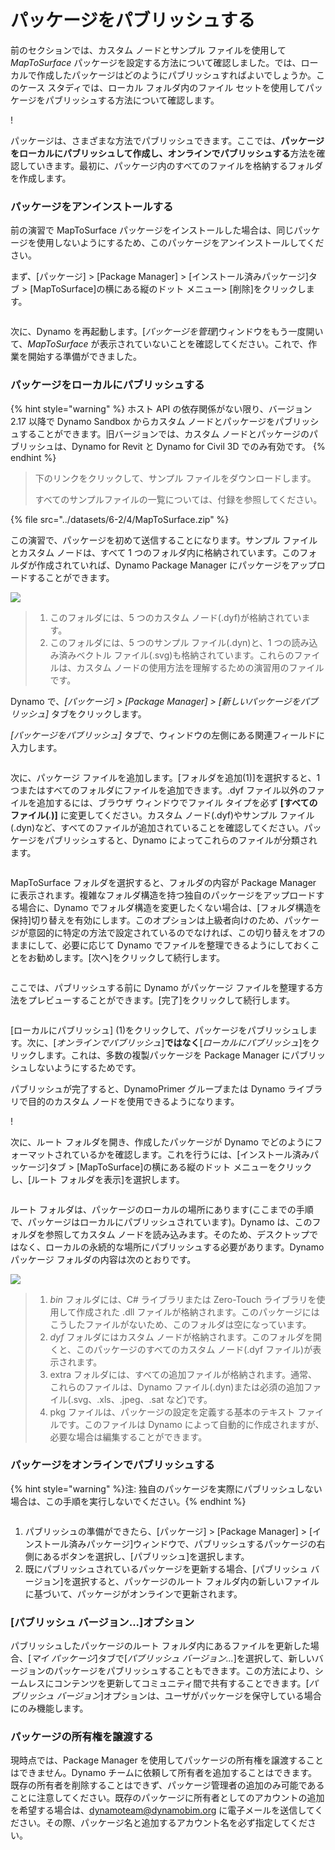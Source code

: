 # パッケージをパブリッシュする

前のセクションでは、カスタム ノードとサンプル ファイルを使用して _MapToSurface_ パッケージを設定する方法について確認しました。では、ローカルで作成したパッケージはどのようにパブリッシュすればよいでしょうか。このケース スタディでは、ローカル フォルダ内のファイル セットを使用してパッケージをパブリッシュする方法について確認します。

\![](<../images/6-2/3/develop package - custom nodes 01 (1) (1).jpg>)

パッケージは、さまざまな方法でパブリッシュできます。ここでは、**パッケージをローカルにパブリッシュして作成し、オンラインでパブリッシュする**方法を確認していきます。最初に、パッケージ内のすべてのファイルを格納するフォルダを作成します。

### パッケージをアンインストールする

前の演習で MapToSurface パッケージをインストールした場合は、同じパッケージを使用しないようにするため、このパッケージをアンインストールしてください。

まず、[パッケージ] > [Package Manager] > [インストール済みパッケージ]タブ > [MapToSurface]の横にある縦のドット メニュー> [削除]をクリックします。

<figure><img src="../../.gitbook/assets/delete-map-to-surface.png" alt=""><figcaption></figcaption></figure>

次に、Dynamo を再起動します。[_パッケージを管理_]ウィンドウをもう一度開いて、_MapToSurface_ が表示されていないことを確認してください。これで、作業を開始する準備ができました。

### パッケージをローカルにパブリッシュする

{% hint style="warning" %} ホスト API の依存関係がない限り、バージョン 2.17 以降で Dynamo Sandbox からカスタム ノードとパッケージをパブリッシュすることができます。旧バージョンでは、カスタム ノードとパッケージのパブリッシュは、Dynamo for Revit と Dynamo for Civil 3D でのみ有効です。 {% endhint %}

> 下のリンクをクリックして、サンプル ファイルをダウンロードします。
>
> すべてのサンプルファイルの一覧については、付録を参照してください。

{% file src="../datasets/6-2/4/MapToSurface.zip" %}

この演習で、パッケージを初めて送信することになります。サンプル ファイルとカスタム ノードは、すべて 1 つのフォルダ内に格納されています。このフォルダが作成されていれば、Dynamo Package Manager にパッケージをアップロードすることができます。

![](../images/6-2/4/publishapackage-publishlocally01.jpg)

> 1. このフォルダには、5 つのカスタム ノード(.dyf)が格納されています。
> 2. このフォルダには、5 つのサンプル ファイル(.dyn)と、1 つの読み込み済みベクトル ファイル(.svg)も格納されています。これらのファイルは、カスタム ノードの使用方法を理解するための演習用のファイルです。

Dynamo で、_[パッケージ] > [Package Manager] > [新しいパッケージをパブリッシュ]_ タブをクリックします。

_[パッケージをパブリッシュ]_ タブで、ウィンドウの左側にある関連フィールドに入力します。

<figure><img src="../../.gitbook/assets/package-details.png" alt=""><figcaption></figcaption></figure>

次に、パッケージ ファイルを追加します。[フォルダを追加(1)]を選択すると、1 つまたはすべてのフォルダにファイルを追加できます。.dyf ファイル以外のファイルを追加するには、ブラウザ ウィンドウでファイル タイプを必ず **[すべてのファイル(**_._**)]** に変更してください。カスタム ノード(.dyf)やサンプル ファイル(.dyn)など、すべてのファイルが追加されていることを確認してください。パッケージをパブリッシュすると、Dynamo によってこれらのファイルが分類されます。

<figure><img src="../../.gitbook/assets/map-to-surface-contents.png" alt=""><figcaption></figcaption></figure>

MapToSurface フォルダを選択すると、フォルダの内容が Package Manager に表示されます。複雑なフォルダ構造を持つ独自のパッケージをアップロードする場合に、Dynamo でフォルダ構造を変更したくない場合は、[フォルダ構造を保持]切り替えを有効にします。このオプションは上級者向けのため、パッケージが意図的に特定の方法で設定されているのでなければ、この切り替えをオフのままにして、必要に応じて Dynamo でファイルを整理できるようにしておくことをお勧めします。[次へ]をクリックして続行します。

<figure><img src="../../.gitbook/assets/map-to-surface-contents-preview.png" alt=""><figcaption></figcaption></figure>

ここでは、パブリッシュする前に Dynamo がパッケージ ファイルを整理する方法をプレビューすることができます。[完了]をクリックして続行します。

<figure><img src="../../.gitbook/assets/publish-locally.png" alt=""><figcaption></figcaption></figure>

[ローカルにパブリッシュ] (1)をクリックして、パッケージをパブリッシュします。次に、[_オンラインでパブリッシュ_]**ではなく**[_ローカルにパブリッシュ_]をクリックします。これは、多数の複製パッケージを Package Manager にパブリッシュしないようにするためです。

パブリッシュが完了すると、DynamoPrimer グループまたは Dynamo ライブラリで目的のカスタム ノードを使用できるようになります。

\![](<../images/6-2/3/develop package - install package 02 (1) (1).jpg>)

次に、ルート フォルダを開き、作成したパッケージが Dynamo でどのようにフォーマットされているかを確認します。これを行うには、[インストール済みパッケージ]タブ > [MapToSurface]の横にある縦のドット メニューをクリックし、[ルート フォルダを表示]を選択します。

<figure><img src="../../.gitbook/assets/show-root-directory.png" alt=""><figcaption></figcaption></figure>

ルート フォルダは、パッケージのローカルの場所にあります(ここまでの手順で、パッケージはローカルにパブリッシュされています)。Dynamo は、このフォルダを参照してカスタム ノードを読み込みます。そのため、デスクトップではなく、ローカルの永続的な場所にパブリッシュする必要があります。Dynamo パッケージ フォルダの内容は次のとおりです。

![](../images/6-2/4/publishapackage-publishlocally06.jpg)

> 1. _bin_ フォルダには、C# ライブラリまたは Zero-Touch ライブラリを使用して作成された .dll ファイルが格納されます。このパッケージにはこうしたファイルがないため、このフォルダは空になっています。
> 2. _dyf_ フォルダにはカスタム ノードが格納されます。このフォルダを開くと、このパッケージのすべてのカスタム ノード(.dyf ファイル)が表示されます。
> 3. extra フォルダには、すべての追加ファイルが格納されます。通常、これらのファイルは、Dynamo ファイル(.dyn)または必須の追加ファイル(.svg、.xls、.jpeg、.sat など)です。
> 4. pkg ファイルは、パッケージの設定を定義する基本のテキスト ファイルです。このファイルは Dynamo によって自動的に作成されますが、必要な場合は編集することができます。

### パッケージをオンラインでパブリッシュする

{% hint style="warning" %}注: 独自のパッケージを実際にパブリッシュしない場合は、この手順を実行しないでください。{% endhint %}

<figure><img src="../../.gitbook/assets/publish-version.png" alt=""><figcaption></figcaption></figure>

1. パブリッシュの準備ができたら、[パッケージ] > [Package Manager] > [インストール済みパッケージ]ウィンドウで、パブリッシュするパッケージの右側にあるボタンを選択し、[パブリッシュ]を選択します。
2. 既にパブリッシュされているパッケージを更新する場合、[パブリッシュ バージョン]を選択すると、パッケージのルート フォルダ内の新しいファイルに基づいて、パッケージがオンラインで更新されます。

### [パブリッシュ バージョン...]オプション

パブリッシュしたパッケージのルート フォルダ内にあるファイルを更新した場合、[_マイ パッケージ_]タブで[_パブリッシュ バージョン..._]を選択して、新しいバージョンのパッケージをパブリッシュすることもできます。この方法により、シームレスにコンテンツを更新してコミュニティ間で共有することできます。[_パブリッシュ バージョン_]オプションは、ユーザがパッケージを保守している場合にのみ機能します。

### パッケージの所有権を譲渡する

現時点では、Package Manager を使用してパッケージの所有権を譲渡することはできません。Dynamo チームに依頼して所有者を追加することはできます。既存の所有者を削除することはできず、パッケージ管理者の追加のみ可能であることに注意してください。既存のパッケージに所有者としてのアカウントの追加を希望する場合は、[dynamoteam@dynamobim.org](mailto:dynamoteam@dynamobim.org) に電子メールを送信してください。その際、パッケージ名と追加するアカウント名を必ず指定してください。
